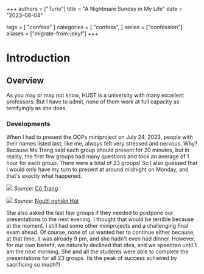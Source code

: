 +++
authors = ["Turio"]
title = "A Nightmare Sunday in My Life"
date = "2023-08-04"

tags = [
    "confess"
]
categories = [
    "confess",
]
series = ["confession"]
aliases = ["migrate-from-jekyl"]
+++

# Introduction

## Overview

As you may or may not know, HUST is a university with many excellent professors. But I have to admit, none of them work at full capacity as terrifyingly as she does.

### Developments

When I had to present the OOPs miniproject on July 24, 2023, people with their names listed last, like me, always felt very stressed and nervous. Why? Because Ms.Trang said each group should present for 20 minutes, but in reality, the first few groups had many questions and took an average of 1 hour for each group. There were a total of 23 groups! So I also guessed that I would only have my turn to present at around midnight on Monday, and that's exactly what happened.

![](https://scontent.fhan2-4.fna.fbcdn.net/v/t39.30808-6/362659294_10224952936303170_1498793049418754813_n.jpg?stp=cp6_dst-jpg&_nc_cat=100&cb=99be929b-59f725be&ccb=1-7&_nc_sid=8bfeb9&_nc_ohc=uJB5KkOTXUYAX9iryth&_nc_ht=scontent.fhan2-4.fna&oh=00_AfCpEmyycQSl55VtP3YR-OvBhSEaMzV9Kr3agGTrwR-VHA&oe=64D21ADC)
*Source:* [Cô Trang](https://www.facebook.com/trangntt.it/posts/pfbid02gcKc9PKAJg47RkQW2b7hGGEEqTqU3VchwYcyiYf2i8fuADjmFQqcDgxKYDJhSSJjl)

![](https://scontent.fhan2-5.fna.fbcdn.net/v/t39.30808-6/362304092_299762719239827_6250837665715199078_n.jpg?stp=cp6_dst-jpg&_nc_cat=109&cb=99be929b-59f725be&ccb=1-7&_nc_sid=8bfeb9&_nc_ohc=-L41D8YeaXcAX_yPWBx&_nc_ht=scontent.fhan2-5.fna&oh=00_AfC6rXTSV_SJ-vcegVaagGcjRZT_N18eiEHds3FT5tpWRA&oe=64D19F79)
*Source:* [Người nghiện Hút](https://www.facebook.com/aidsk66bk/posts/pfbid0GAEFtxynrjwwNmqkScxjo7BZqAnsaJ1sBF5DafmPj7qsinxaKRqs65n2eAsZHhYyl)

She also asked the last few groups if they needed to postpone our presentations to the next evening. I thought that would be terrible because at the moment, I still had some other miniprojects and a challenging final exam ahead. Of course, none of us wanted her to continue either because, at that time, it was already 9 pm, and she hadn't even had dinner. However, for our own benefit, we naturally declined that idea, and we speedran until 1 am the next morning. She and all the students were able to complete the presentations for all 23 groups. (Is the peak of success achieved by sacrificing so much?)
